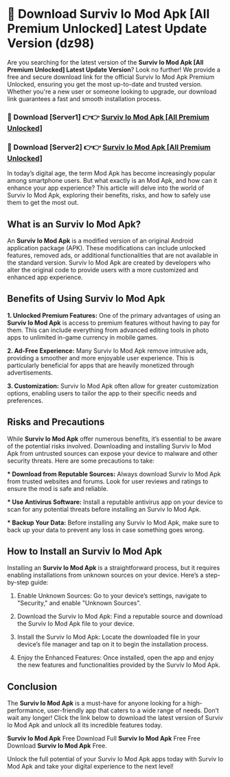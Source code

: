 # 🤖 Download Surviv Io Mod Apk [All Premium Unlocked] Latest Update Version (dz98)

Are you searching for the latest version of the <strong>Surviv Io Mod Apk [All Premium Unlocked] Latest Update Version</strong>? Look no further! We provide a free and secure download link for the official Surviv Io Mod Apk Premium Unlocked, ensuring you get the most up-to-date and trusted version. Whether you're a new user or someone looking to upgrade, our download link guarantees a fast and smooth installation process.


<h3>📌 Download [Server1] 👉👉 <a href="https://hapymods.com?title=Surviv+Io+Mod+Apk&ref=3B1">Surviv Io Mod Apk [All Premium Unlocked]</a></h3>

<h3>📌 Download [Server2] 👉👉 <a href="https://hapymods.com?title=Surviv+Io+Mod+Apk&ref=3B1">Surviv Io Mod Apk [All Premium Unlocked]</a></h3>


In today’s digital age, the term Mod Apk has become increasingly popular among smartphone users. But what exactly is an Mod Apk, and how can it enhance your app experience? This article will delve into the world of Surviv Io Mod Apk, exploring their benefits, risks, and how to safely use them to get the most out.


<h2>What is an Surviv Io Mod Apk?</h2>

An <strong>Surviv Io Mod Apk</strong> is a modified version of an original Android application package (APK). These modifications can include unlocked features, removed ads, or additional functionalities that are not available in the standard version. Surviv Io Mod Apk are created by developers who alter the original code to provide users with a more customized and enhanced app experience.


<h2>Benefits of Using Surviv Io Mod Apk</h2>

<strong> 1. Unlocked Premium Features:</strong> One of the primary advantages of using an <strong>Surviv Io Mod Apk</strong> is access to premium features without having to pay for them. This can include everything from advanced editing tools in photo apps to unlimited in-game currency in mobile games.

<strong> 2. Ad-Free Experience:</strong> Many Surviv Io Mod Apk remove intrusive ads, providing a smoother and more enjoyable user experience. This is particularly beneficial for apps that are heavily monetized through advertisements.

<strong> 3. Customization:</strong> Surviv Io Mod Apk often allow for greater customization options, enabling users to tailor the app to their specific needs and preferences.


<h2>Risks and Precautions</h2>

While <strong>Surviv Io Mod Apk</strong> offer numerous benefits, it’s essential to be aware of the potential risks involved. Downloading and installing Surviv Io Mod Apk from untrusted sources can expose your device to malware and other security threats. Here are some precautions to take:

<strong> * Download from Reputable Sources:</strong> Always download Surviv Io Mod Apk from trusted websites and forums. Look for user reviews and ratings to ensure the mod is safe and reliable.

<strong> * Use Antivirus Software:</strong> Install a reputable antivirus app on your device to scan for any potential threats before installing an Surviv Io Mod Apk.

<strong> * Backup Your Data:</strong> Before installing any Surviv Io Mod Apk, make sure to back up your data to prevent any loss in case something goes wrong.


<h2>How to Install an Surviv Io Mod Apk</h2>

Installing an <strong>Surviv Io Mod Apk</strong> is a straightforward process, but it requires enabling installations from unknown sources on your device. Here’s a step-by-step guide:

 1. Enable Unknown Sources: Go to your device’s settings, navigate to "Security," and enable "Unknown Sources".

 2. Download the Surviv Io Mod Apk: Find a reputable source and download the Surviv Io Mod Apk file to your device.

 3. Install the Surviv Io Mod Apk: Locate the downloaded file in your device’s file manager and tap on it to begin the installation process.

 4. Enjoy the Enhanced Features: Once installed, open the app and enjoy the new features and functionalities provided by the Surviv Io Mod Apk.


<h2><strong>Conclusion</strong></h2>

The <strong>Surviv Io Mod Apk</strong> is a must-have for anyone looking for a high-performance, user-friendly app that caters to a wide range of needs. Don’t wait any longer! Click the link below to download the latest version of Surviv Io Mod Apk and unlock all its incredible features today.

<strong>Surviv Io Mod Apk</strong> Free Download Full <strong>Surviv Io Mod Apk</strong> Free Free Download <strong>Surviv Io Mod Apk</strong> Free.

Unlock the full potential of your Surviv Io Mod Apk apps today with Surviv Io Mod Apk and take your digital experience to the next level!
